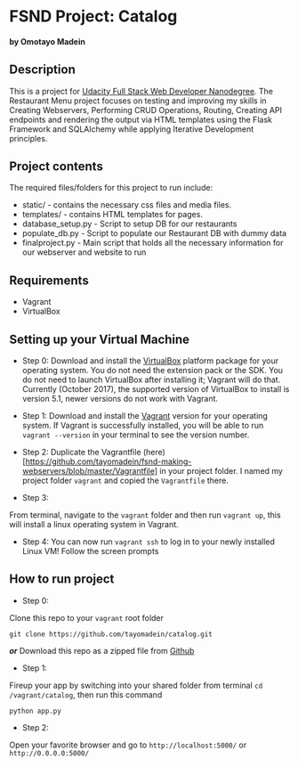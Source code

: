 # FSND Project: Catalog
#### by Omotayo Madein

## Description

This is a project for [Udacity Full Stack Web Developer Nanodegree](https://www.udacity.com/course/full-stack-web-developer-nanodegree--nd004). The Restaurant Menu project focuses on testing and improving my skills in Creating Webservers, Performing CRUD Operations, Routing, Creating API endpoints and rendering the output via HTML templates using the Flask Framework and SQLAlchemy while applying Iterative Development principles. 

## Project contents

The required files/folders for this project to run include:

* static/ - contains the necessary css files and media files.
* templates/ - contains HTML templates for pages.
* database_setup.py - Script to setup DB for our restaurants
* populate_db.py - Script to populate our Restaurant DB with dummy data
* finalproject.py - Main script that holds all the necessary information for our webserver and website to run

## Requirements
* Vagrant
* VirtualBox

## Setting up your Virtual Machine

* Step 0: 
Download and install the [VirtualBox](https://www.virtualbox.org/wiki/Download_Old_Builds_5_1) platform package for your operating system. You do not need the extension pack or the SDK. You do not need to launch VirtualBox after installing it; Vagrant will do that. Currently (October 2017), the supported version of VirtualBox to install is version 5.1, newer versions do not work with Vagrant.

* Step 1:
Download and install the [Vagrant](https://www.vagrantup.com/downloads.html) version for your operating system. If Vagrant is successfully installed, you will be able to run `vagrant --version` in your terminal to see the version number.

* Step 2:
Duplicate the Vagrantfile (here)[https://github.com/tayomadein/fsnd-making-webservers/blob/master/Vagrantfile] in your project folder. I named my project folder `vagrant` and copied the `Vagrantfile` there. 

* Step 3:

From terminal, navigate to the `vagrant` folder and then run `vagrant up`, this will install a linux operating system in Vagrant.

* Step 4:
You can now run `vagrant ssh` to log in to your newly installed Linux VM! Follow the screen prompts

## How to run project

* Step 0:

Clone this repo to your `vagrant` root folder
```
git clone https://github.com/tayomadein/catalog.git
```
___or___
Download this repo as a zipped file from [Github](https://github.com/tayomadein/catalog/archive/master.zip)

* Step 1:

Fireup your app by switching into your shared folder from terminal `cd /vagrant/catalog`, then run this command

```
python app.py
``` 

* Step 2:

Open your favorite browser and go to `http://localhost:5000/` or `http://0.0.0.0:5000/`
